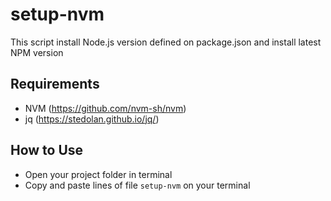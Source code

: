 # setup-nvm
This script install Node.js version defined on package.json and install latest NPM version

## Requirements
- NVM (https://github.com/nvm-sh/nvm)
- jq (https://stedolan.github.io/jq/)

## How to Use

- Open your project folder in terminal
- Copy and paste lines of file `setup-nvm` on your terminal
